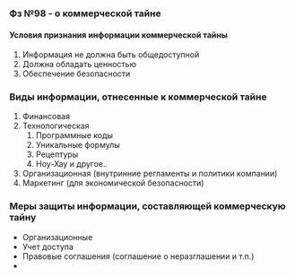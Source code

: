 ### Фз №98 - о коммерческой тайне
#### Условия признания информации коммерческой тайны
1. Информация не должна быть общедоступной
2. Должна обладать ценностью
3. Обеспечение безопасности
### Виды информации, отнесенные к коммерческой тайне
1. Финансовая
2. Технологическая
	1. Программные коды
	2. Уникальные формулы
	3. Рецептуры
	4. Ноу-Хау и другое..
3. Организационная (внутринние регламенты и политики компании)
4. Маркетинг (для экономической безопасности)
### Меры защиты информации, составляющей коммерческую тайну
- Организационные
- Учет доступа
- Правовые соглашения (соглашение о неразглашении и т.п.)
- 
